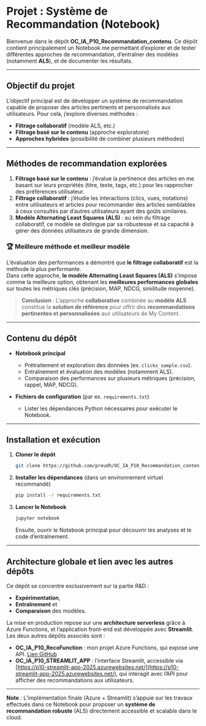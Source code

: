 # Projet : Système de Recommandation (Notebook)

Bienvenue dans le dépôt **OC_IA_P10_Recommandation_contenu**. Ce dépôt contient principalement un Notebook me permettant d’explorer et de tester différentes approches de recommandation, d’entraîner des modèles (notamment **ALS**), et de documenter les résultats.

---

## Objectif du projet

L’objectif principal est de développer un système de recommandation capable de proposer des articles pertinents et personnalisés aux utilisateurs. Pour cela, j’explore diverses méthodes :  
- **Filtrage collaboratif** (modèle ALS, etc.)  
- **Filtrage basé sur le contenu** (approche exploratoire)  
- **Approches hybrides** (possibilité de combiner plusieurs méthodes)

---

## Méthodes de recommandation explorées

1. **Filtrage basé sur le contenu** : j’évalue la pertinence des articles en me basant sur leurs propriétés (titre, texte, tags, etc.) pour les rapprocher des préférences utilisateur.  
2. **Filtrage collaboratif** : j’étudie les interactions (clics, vues, notations) entre utilisateurs et articles pour recommander des articles semblables à ceux consultés par d’autres utilisateurs ayant des goûts similaires.  
3. **Modèle Alternating Least Squares (ALS)** : au sein du filtrage collaboratif, ce modèle se distingue par sa robustesse et sa capacité à gérer des données utilisateurs de grande dimension.

### 🏆 **Meilleure méthode et meilleur modèle**
L’évaluation des performances a démontré que **le filtrage collaboratif** est la méthode la plus performante.  
Dans cette approche, **le modèle Alternating Least Squares (ALS)** s’impose comme la meilleure option, obtenant les **meilleures performances globales** sur toutes les métriques clés (précision, MAP, NDCG, similitude moyenne).  
> **Conclusion** : L’approche **collaborative** combinée au **modèle ALS** constitue la **solution de référence** pour offrir des **recommandations pertinentes et personnalisées** aux utilisateurs de My Content.

---

## Contenu du dépôt

- **Notebook principal**  
  - Prétraitement et exploration des données (ex. `clicks_sample.csv`).  
  - Entraînement et évaluation des modèles (notamment ALS).  
  - Comparaison des performances sur plusieurs métriques (précision, rappel, MAP, NDCG).

- **Fichiers de configuration** (par ex. `requirements.txt`)  
  - Lister les dépendances Python nécessaires pour exécuter le Notebook.

---

## Installation et exécution

1. **Cloner le dépôt**  
   ```bash
   git clone https://github.com/preudh/OC_IA_P10_Recommandation_contenu.git
   ```
2. **Installer les dépendances** (dans un environnement virtuel recommandé)  
   ```bash
   pip install -r requirements.txt
   ```
3. **Lancer le Notebook**  
   ```bash
   jupyter notebook
   ```
   Ensuite, ouvrir le Notebook principal pour découvrir les analyses et le code d’entraînement.

---

## Architecture globale et lien avec les autres dépôts

Ce dépôt se concentre exclusivement sur la partie R&D :  
- **Expérimentation**,  
- **Entraînement** et  
- **Comparaison** des modèles.

La mise en production repose sur une **architecture serverless** grâce à Azure Functions, et l’application front-end est développée avec **Streamlit**. Les deux autres dépôts associés sont :

- **OC_IA_P10_RecoFunction** : mon projet Azure Functions, qui expose une API. [Lien GitHub](https://github.com/preudh/OC_IA_P10_RecoFunction)  
- **OC_IA_P10_STREAMLIT_APP** : l’interface Streamlit, accessible via [https://p10-streamlit-app-2025.azurewebsites.net/](https://p10-streamlit-app-2025.azurewebsites.net/), qui interagit avec l’API pour afficher des recommandations aux utilisateurs.

---

**Note** : L’implémentation finale (Azure + Streamlit) s’appuie sur les travaux effectués dans ce Notebook pour proposer un **système de recommandation robuste** (ALS) directement accessible et scalable dans le cloud.
```
